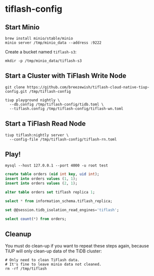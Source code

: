 # tiflash-config

## Start Minio

```shell
brew install minio/stable/minio
minio server /tmp/minio_data --address :9222
```

Create a bucket named `tiflash-s3`:

```shell
mkdir -p /tmp/minio_data/tiflash-s3
```

## Start a Cluster with TiFlash Write Node

```shell
git clone https://github.com/breezewish/tiflash-cloud-native-tiup-config.git /tmp/tiflash-config

tiup playground nightly \
  --db.config /tmp/tiflash-config/tidb.toml \
  --tiflash.config /tmp/tiflash-config/tiflash-wn.toml
```

## Start a TiFlash Read Node

```shell
tiup tiflash:nightly server \
  --config-file /tmp/tiflash-config/tiflash-rn.toml
```

## Play!

```shell
mysql --host 127.0.0.1 --port 4000 -u root test
```

```sql
create table orders (oid int key, uid int);
insert into orders values (1, 1);
insert into orders values (2, 1);

alter table orders set tiflash replica 1;

select * from information_schema.tiflash_replica;

set @@session.tidb_isolation_read_engines='tiflash';

select count(*) from orders;
```

## Cleanup

You must do clean-up if you want to repeat these steps again, because TiUP will only clean-up data of the TiDB cluster:

```shell
# Only need to clean TiFlash data.
# It's fine to leave minio data not cleaned.
rm -rf /tmp/tiflash
```
